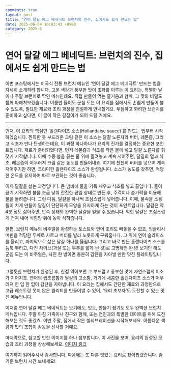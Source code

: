```yaml
---
comments: true
layout: post
title: "연어 달걀 에그 베네딕트 브런치의 진수, 집에서도 쉽게 만드는 법"
date: 2025-06-04 10:03:43 +0900
category: 2025-6
---
```


# 연어 달걀 에그 베네딕트: 브런치의 진수, 집에서도 쉽게 만드는 법

이번 포스팅에서는 미국식 전통 브런치 메뉴인 ‘연어 달걀 에그 베네딕트’ 만드는 법을 자세히 소개하려 합니다. 고운 색감과 풍부한 맛이 조화를 이루는 이 요리는, 특별한 날이나 주말 브런치로 딱인 메뉴인데요. 직접 만들어 먹는 즐거움과 함께, 그 맛의 비밀도 함께 파헤쳐보겠습니다. 이름만 들어도 군침 도는 이 요리를 집에서도 손쉽게 만들어 볼 수 있도록, 필요한 재료와 조리 과정을 친절하게 안내할게요. 푸짐하고 화려한 브런치를 준비하고 싶다면, 이 글이 작은 길잡이가 되어 드릴 거예요.

---

먼저, 이 요리의 핵심인 ‘홀랜다이즈 소스(Hollandaise sauce)’를 만드는 법부터 시작하겠습니다. 찐득한 듯 부드러운 크림 같은 이 소스는 달걀 노른자와 버터, 레몬즙, 그리고 식초가 만나 탄생하는데요, 이 과정 하나하나가 요리의 진가를 결정하는 중요한 포인트입니다. 재료가 준비되었다면, 먼저 레몬즙과 식초를 작은 볼에 넣고 달걀 노른자를 휘젓기 시작합니다. 이때 수중 볼을 끓는 물 위에 올려놓고 계속 저어주면, 달걀의 열과 식초, 레몬즙이 어우러져 크림 같은 농도를 만들어내죠. 여기에 천천히 버터를 넣으며 계속 저어주기만 하면, 크리미한 홀랜다이즈 소스가 완성됩니다. 소스가 농도를 갖추면, 적당한 온도를 유지하며 따로 보관하는 것이 좋습니다.

이제 달걀을 삶는 과정입니다. 큰 냄비에 물을 가득 채우고 식초를 넣고 끓입니다. 물이 끓기 시작하면 불을 조금 낮춰 잔잔한 끓임 상태로 만든 후, 주걱이나 숟가락을 이용해 물을 돌려줍니다. 그런 다음, 달걀을 하나씩 조심스럽게 넣어줍니다. 이때, 물속을 소용돌이 치게 만들어 달걀이 단단하게 모양을 유지하게 하는 것이 포인트입니다. 달걀은 약 4분 정도 삶아주면, 반숙 상태의 완벽한 달걀을 얻을 수 있습니다. 익힌 달걀은 조심스럽게 건져 내어 식힘망 위에 놓아 식혀줍니다.

한편, 브런치 메뉴의 비주얼을 완성하는 토스트와 연어 조리도 빼놓을 수 없죠. 잉글리시 머핀을 적당한 두께로 자르고 버터를 발라 노릇하게 구워줍니다. 그 위에 연어 슬라이스를 올리고, 마지막으로 삶은 달걀 하나를 올립니다. 그리고 바로 만든 홀랜다이즈 소스를 듬뿍 뿌리고, 다진 차이브(과실 또는 부추를 얇게 썬 것)로 고명하면 완성! 보기만 해도 군침 도는 이 비주얼은, 사진 한 방이면 충분히 감탄을 자아낼 만한 멋진 플레이팅입니다.

그럴듯한 브런치가 완성된 후, 한점 먹어보면 그 부드럽고 풍부한 맛에 자연스럽게 미소가 지어지죠. 연어의 짭조름함과 달걀의 고소함, 거기에 새콤한 홀랜다이즈 소스가 어우러져 한 입 한 입이 감탄을 자아냅니다. 이 요리는 집에서도 간단한 재료와 과정만으로 고급 레스토랑 못지 않은 퀄리티를 만들어낼 수 있어, ‘요리 초보자’도 도전할 수 있는 멋진 메뉴입니다.

이처럼 연어 달걀 에그 베네딕트는 보기에도, 맛도, 만들기 쉽기도 모두 완벽한 브런치 메뉴입니다. 주말 아침 가족이나 친구와 함께, 또는 연인과의 특별한 데이트를 위해 도전해보는 것도 좋겠죠. 이번 주말, 집에서 작은 셀레브레이션을 시작해보세요. 아름다운 색감과 맛의 조합이 감동을 선사할 거예요.

마지막으로, 참고할 만한 이미지를 하나 첨부합니다. 이 사진을 보며, 요리의 완성된 모습과 조리 과정을 상상해보세요. [이미지 링크](https://www.themealdb.com/images/media/meals/1550440197.jpg)  

여기까지 읽어주셔서 감사합니다. 다음에는 또 다른 맛있는 요리로 찾아뵙겠습니다. 즐거운 브런치 시간 보내세요!